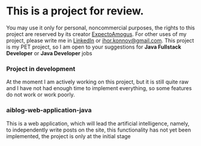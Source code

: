 # This is a project for review.
You may use it only for personal, noncommercial purposes, the rights to this project are reserved by its creator [ExpectoAmogus](https://github.com/ExpectoAmogus).
For other uses of my project, please write me in [LinkedIn](https://www.linkedin.com/in/ihor-konnov-b27560253/) or ihor.konnov@gmail.com. 
This project is my PET project, so I am open to your suggestions for **Java Fullstack Developer** or **Java Developer** jobs

### Project in development
At the moment I am actively working on this project, but it is still quite raw and I have not had enough time to implement everything, so some features do not work or work poorly.

### aiblog-web-application-java
This is a web application, which will lead the artificial intelligence, namely, to independently write posts on the site, this functionality has not yet been implemented, the project is only at the initial stage
